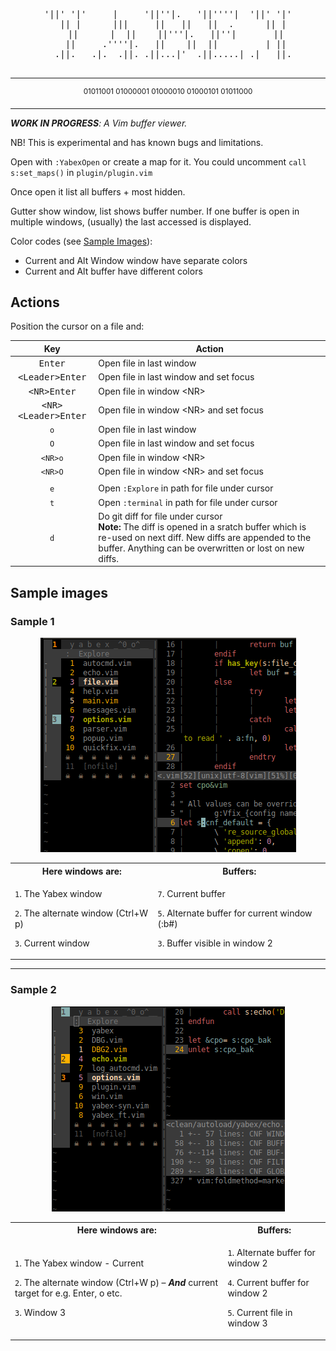 <div align="center">
<pre>
'||' '|'     |     '||''|.   '||''''|  '||' '|'
  || |      |||     ||   ||   ||  .      || |
   ||      |  ||    ||'''|.   ||''|       ||
   ||     .''''|.   ||    ||  ||         | ||
  .||.   .|.  .||. .||...|'  .||.....| .|   ||.



</pre>
</div>

---

<p align="center">
<sup>01011001 01000001 01000010 01000101 01011000</sup>
</p>

---

<em>**WORK IN PROGRESS**: A Vim buffer viewer.</em>

NB! This is experimental and has known bugs and limitations.

Open with `:YabexOpen` or create a map for it. You could uncomment `call s:set_maps()` in `plugin/plugin.vim`

Once open it list all buffers + most hidden.

Gutter show window, list shows buffer number. If one buffer is open in multiple windows, (usually) the last accessed is displayed.

Color codes (see [Sample Images](#sample-images)):

* Current and Alt Window window have separate colors
* Current and Alt buffer have different colors

## Actions

Position the cursor on a file and:

|  Key | Action |
| :---: | --- |
| <kbd>Enter</kbd> | Open file in last window |
| <kbd>&lt;Leader&gt;Enter</kbd> | Open file in last window and set focus |
| <kbd>&lt;NR&gt;Enter</kbd> | Open file in window &lt;NR&gt; |
| <kbd>&lt;NR&gt;&lt;Leader&gt;Enter</kbd> | Open file in window &lt;NR&gt; and set focus |
| `o` | Open file in last window |
| `O` | Open file in last window and set focus |
| `<NR>o` | Open file in window &lt;NR&gt; |
| `<NR>O` | Open file in window &lt;NR&gt; and set focus |
| | |
| `e` | Open `:Explore` in path for file under cursor  |
| `t` | Open `:terminal` in path for file under cursor |
| `d` | Do git diff for file under cursor<br>**Note:** The diff is opened in a sratch buffer which is re-used on next diff. New diffs are appended to the buffer. Anything can be overwritten or lost on new diffs. |


## Sample images


### Sample 1

<p align="center">
<img src="https://raw.githubusercontent.com/Termplexed/res/master/img/yabex-sample-1.png" />
<table align=center>
  <tr>
    <th> Here windows are:</th>
    <th> Buffers:</th>
  </tr>
  <tr>
    <td>

`1`. The Yabex window

`2`. The alternate window (Ctrl+W p)

`3`. Current window
</td><td>

`7`. Current buffer

`5`. Alternate buffer for current window (:b#)

`3`. Buffer visible in window 2

</td>
</tr>
</table>
</p>

<hr/>


### Sample 2


<p align="center">
<img src="https://raw.githubusercontent.com/Termplexed/res/master/img/yabex-sample-3.png" />
<table align=center>
  <tr>
    <th> Here windows are:</th>
    <th> Buffers:</th>
  </tr>
  <tr>
    <td>

`1`. The Yabex window - Current

`2`. The alternate window (Ctrl+W p) – ***And*** current target for e.g. Enter, o etc.

`3`. Window 3
</td><td>

`1`. Alternate buffer for window 2

`4`. Current buffer for window 2

`5`. Current file in window 3

</td>
</tr>
</table>
</p>




